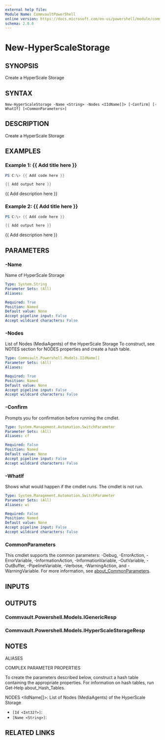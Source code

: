 ```yaml
---
external help file:
Module Name: CommvaultPowerShell
online version: https://docs.microsoft.com/en-us/powershell/module/commvaultpowershell/new-hyperscalestorage
schema: 2.0.0
---
```


# New-HyperScaleStorage

## SYNOPSIS
Create a HyperScale Storage

## SYNTAX

```
New-HyperScaleStorage -Name <String> -Nodes <IIdName[]> [-Confirm] [-WhatIf] [<CommonParameters>]
```

## DESCRIPTION
Create a HyperScale Storage

## EXAMPLES

### Example 1: {{ Add title here }}
```powershell
PS C:\> {{ Add code here }}

{{ Add output here }}
```

{{ Add description here }}

### Example 2: {{ Add title here }}
```powershell
PS C:\> {{ Add code here }}

{{ Add output here }}
```

{{ Add description here }}

## PARAMETERS

### -Name
Name of HyperScale Storage

```yaml
Type: System.String
Parameter Sets: (All)
Aliases:

Required: True
Position: Named
Default value: None
Accept pipeline input: False
Accept wildcard characters: False
```

### -Nodes
List of Nodes (MediaAgents) of the HyperScale Storage
To construct, see NOTES section for NODES properties and create a hash table.

```yaml
Type: Commvault.Powershell.Models.IIdName[]
Parameter Sets: (All)
Aliases:

Required: True
Position: Named
Default value: None
Accept pipeline input: False
Accept wildcard characters: False
```

### -Confirm
Prompts you for confirmation before running the cmdlet.

```yaml
Type: System.Management.Automation.SwitchParameter
Parameter Sets: (All)
Aliases: cf

Required: False
Position: Named
Default value: None
Accept pipeline input: False
Accept wildcard characters: False
```

### -WhatIf
Shows what would happen if the cmdlet runs.
The cmdlet is not run.

```yaml
Type: System.Management.Automation.SwitchParameter
Parameter Sets: (All)
Aliases: wi

Required: False
Position: Named
Default value: None
Accept pipeline input: False
Accept wildcard characters: False
```

### CommonParameters
This cmdlet supports the common parameters: -Debug, -ErrorAction, -ErrorVariable, -InformationAction, -InformationVariable, -OutVariable, -OutBuffer, -PipelineVariable, -Verbose, -WarningAction, and -WarningVariable. For more information, see [about_CommonParameters](http://go.microsoft.com/fwlink/?LinkID=113216).

## INPUTS

## OUTPUTS

### Commvault.Powershell.Models.IGenericResp

### Commvault.Powershell.Models.IHyperScaleStorageResp

## NOTES

ALIASES

COMPLEX PARAMETER PROPERTIES

To create the parameters described below, construct a hash table containing the appropriate properties. For information on hash tables, run Get-Help about_Hash_Tables.


NODES <IIdName[]>: List of Nodes (MediaAgents) of the HyperScale Storage
  - `[Id <Int32?>]`: 
  - `[Name <String>]`: 

## RELATED LINKS


